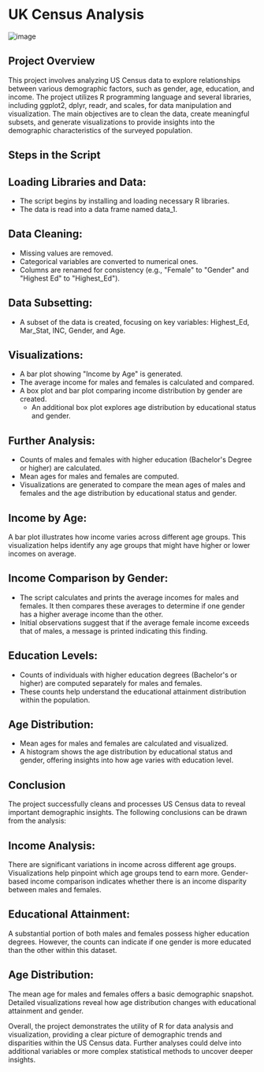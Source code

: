 # UK Census Analysis


![image](https://github.com/user-attachments/assets/4088a26c-243a-44d7-b91f-0ec504ae14a5)

## Project Overview
This project involves analyzing US Census data to explore relationships between various demographic factors, such as gender, age, education, and income. The project utilizes R programming language and several libraries, including ggplot2, dplyr, readr, and scales, for data manipulation and visualization. The main objectives are to clean the data, create meaningful subsets, and generate visualizations to provide insights into the demographic characteristics of the surveyed population.

## Steps in the Script


## Loading Libraries and Data:
- The script begins by installing and loading necessary R libraries.
- The data is read into a data frame named data_1.

## Data Cleaning:
- Missing values are removed.
- Categorical variables are converted to numerical ones.
- Columns are renamed for consistency (e.g., "Female" to "Gender" and "Highest Ed" to "Highest_Ed").

## Data Subsetting:
- A subset of the data is created, focusing on key variables: Highest_Ed, Mar_Stat, INC, Gender, and Age.

## Visualizations:
- A bar plot showing "Income by Age" is generated.
- The average income for males and females is calculated and compared.
- A box plot and bar plot comparing income distribution by gender are created.
  - An additional box plot explores age distribution by educational status and gender.

## Further Analysis:
- Counts of males and females with higher education (Bachelor's Degree or higher) are calculated.
- Mean ages for males and females are computed.
- Visualizations are generated to compare the mean ages of males and females and the age distribution by educational status and gender.

## Income by Age:
A bar plot illustrates how income varies across different age groups. This visualization helps identify any age groups that might have higher or lower incomes on average.

## Income Comparison by Gender:
- The script calculates and prints the average incomes for males and females. It then compares these averages to determine if one gender has a higher average income than the other.
- Initial observations suggest that if the average female income exceeds that of males, a message is printed indicating this finding.

## Education Levels:
- Counts of individuals with higher education degrees (Bachelor's or higher) are computed separately for males and females.
- These counts help understand the educational attainment distribution within the population.

##  Age Distribution:
- Mean ages for males and females are calculated and visualized.
- A histogram shows the age distribution by educational status and gender, offering insights into how age varies with education level.

## Conclusion
The project successfully cleans and processes US Census data to reveal important demographic insights. The following conclusions can be drawn from the analysis:

## Income Analysis:
There are significant variations in income across different age groups. Visualizations help pinpoint which age groups tend to earn more.
Gender-based income comparison indicates whether there is an income disparity between males and females.

## Educational Attainment:
A substantial portion of both males and females possess higher education degrees. However, the counts can indicate if one gender is more educated than the other within this dataset.

## Age Distribution:
The mean age for males and females offers a basic demographic snapshot.
Detailed visualizations reveal how age distribution changes with educational attainment and gender.

Overall, the project demonstrates the utility of R for data analysis and visualization, providing a clear picture of demographic trends and disparities within the US Census data. Further analyses could delve into additional variables or more complex statistical methods to uncover deeper insights.
